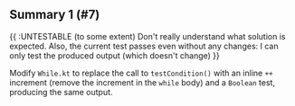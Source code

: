 ## Summary 1 (#7)

{{ :UNTESTABLE (to some extent)
Don't really understand what solution is expected. Also, the current test
passes even without any changes: I can only test the produced output (which
doesn't change) }}

Modify `While.kt` to replace the call to `testCondition()` with an inline `++`
increment (remove the increment in the `while` body) and a `Boolean` test,
producing the same output.